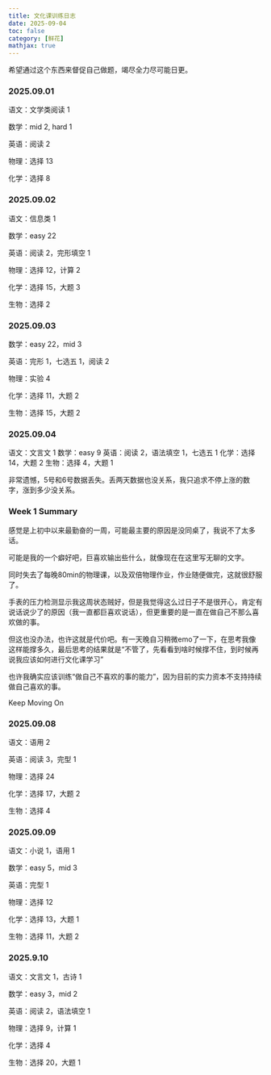 ```yaml
---
title: 文化课训练日志
date: 2025-09-04
toc: false
category: [鲜花]
mathjax: true
---
```


希望通过这个东西来督促自己做题，竭尽全力尽可能日更。

### **2025.09.01**

语文：文学类阅读 1

数学：mid 2, hard 1

英语：阅读 2

物理：选择 13

化学：选择 8

### **2025.09.02**

语文：信息类 1

数学：easy 22

英语：阅读 2，完形填空 1

物理：选择 12，计算 2

化学：选择 15，大题 3

生物：选择 2

### **2025.09.03**

数学：easy 22，mid 3

英语：完形 1，七选五 1，阅读 2

物理：实验 4

化学：选择 11，大题 2

生物：选择 15，大题 2

### **2025.09.04**

语文：文言文 1
数学：easy 9
英语：阅读 2，语法填空 1，七选五 1
化学：选择 14，大题 2
生物：选择 4，大题 1

非常遗憾，5号和6号数据丢失。丢两天数据也没关系，我只追求不停上涨的数字，涨到多少没关系。

### Week 1 Summary

感觉是上初中以来最勤奋的一周，可能最主要的原因是没同桌了，我说不了太多话。

可能是我的一个癖好吧，巨喜欢输出些什么，就像现在在这里写无聊的文字。

同时失去了每晚80min的物理课，以及双倍物理作业，作业随便做完，这就很舒服了。

手表的压力检测显示我这周状态贼好，但是我觉得这么过日子不是很开心，肯定有说话说少了的原因（我一直都巨喜欢说话），但更重要的是一直在做自己不那么喜欢做的事。

但这也没办法，也许这就是代价吧。有一天晚自习稍微emo了一下，在思考我像这样能撑多久，最后思考的结果就是“不管了，先看看到啥时候撑不住，到时候再说我应该如何进行文化课学习”

也许我确实应该训练“做自己不喜欢的事的能力”，因为目前的实力资本不支持持续做自己喜欢的事。

Keep Moving On

### **2025.09.08**

语文：语用 2

英语：阅读 3，完型 1

物理：选择 24

化学：选择 17，大题 2

生物：选择 4

### **2025.09.09**

语文：小说 1，语用 1

数学：easy 5，mid 3

英语：完型 1

物理：选择 12

化学：选择 13，大题 1

生物：选择 11，大题 2

### **2025.9.10**

语文：文言文 1，古诗 1

数学：easy 3，mid 2

英语：阅读 2，语法填空 1

物理：选择 9，计算 1

化学：选择 4

生物：选择 20，大题 1





